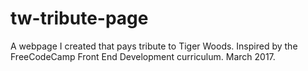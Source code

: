 # tw-tribute-page
A webpage I created that pays tribute to Tiger Woods. Inspired by the FreeCodeCamp Front End Development curriculum. March 2017.
